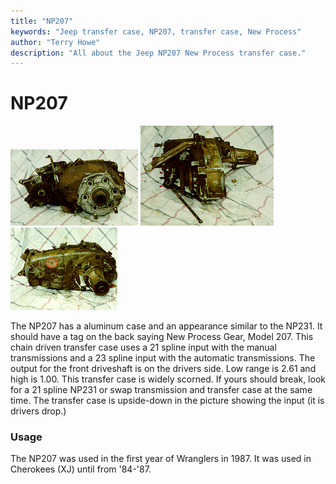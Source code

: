 ```yaml
---
title: "NP207"
keywords: "Jeep transfer case, NP207, transfer case, New Process"
author: "Terry Howe"
description: "All about the Jeep NP207 New Process transfer case."
---
```

# NP207

![NP207 front](../../img/xfer/np207f.jpg "NP207 front") ![NP207 side](../../img/xfer/np207s.jpg "NP207 side") ![NP207 back](../../img/xfer/np207b.jpg "NP207 back")

The NP207 has a aluminum case and an appearance similar to the NP231. It should have a tag on the back saying New Process Gear, Model 207. This chain driven transfer case uses a 21 spline input with the manual transmissions and a 23 spline input with the automatic transmissions. The output for the front driveshaft is on the drivers side. Low range is 2.61 and high is 1.00. This transfer case is widely scorned. If yours should break, look for a 21 spline NP231 or swap transmission and transfer case at the same time. The transfer case is upside-down in the picture showing the input (it is drivers drop.)

### Usage

The NP207 was used in the first year of Wranglers in 1987. It was used in Cherokees (XJ) until from '84-'87.